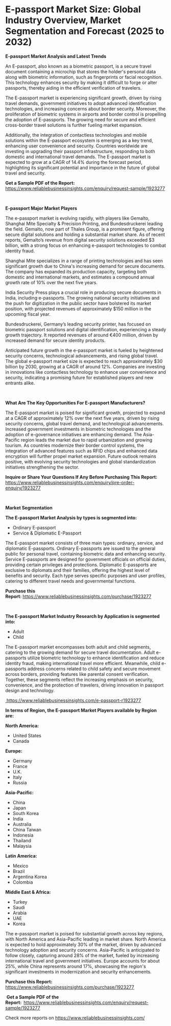 <p><h1>E-passport Market Size: Global Industry Overview, Market Segmentation and Forecast (2025 to 2032)</h1></p><p><strong>E-passport Market Analysis and Latest Trends</strong></p>
<p><p>An E-passport, also known as a biometric passport, is a secure travel document containing a microchip that stores the holder's personal data along with biometric information, such as fingerprints or facial recognition. This technology enhances security by making it difficult to forge or alter passports, thereby aiding in the efficient verification of travelers.</p><p>The E-passport market is experiencing significant growth, driven by rising travel demands, government initiatives to adopt advanced identification technologies, and increasing concerns about border security. Moreover, the proliferation of biometric systems in airports and border control is propelling the adoption of E-passports. The growing need for secure and efficient cross-border travel solutions is further fueling market expansion. </p><p>Additionally, the integration of contactless technologies and mobile solutions within the E-passport ecosystem is emerging as a key trend, enhancing user convenience and security. Countries worldwide are investing in upgrading their passport infrastructure, responding to both domestic and international travel demands. The E-passport market is expected to grow at a CAGR of 14.4% during the forecast period, highlighting its significant potential and importance in the future of global travel and security.</p></p>
<p><strong>Get a Sample PDF of the Report:&nbsp;</strong> <a href="https://www.reliablebusinessinsights.com/enquiry/request-sample/1923277?utm_campaign=96&utm_medium=2&utm_source=Github&utm_content=ia&utm_term=14012025&utm_id=e-passport">https://www.reliablebusinessinsights.com/enquiry/request-sample/1923277</a></p>
<p>&nbsp;</p>
<p><strong>E-passport Major Market Players</strong></p>
<p><p>The e-passport market is evolving rapidly, with players like Gemalto, Shanghai Mite Specialty & Precision Printing, and Bundesdruckerei leading the field. Gemalto, now part of Thales Group, is a prominent figure, offering secure digital solutions and holding a substantial market share. As of recent reports, Gemalto’s revenue from digital security solutions exceeded $3 billion, with a strong focus on enhancing e-passport technologies to combat identity fraud.</p><p>Shanghai Mite specializes in a range of printing technologies and has seen significant growth due to China's increasing demand for secure documents. The company has expanded its production capacity, targeting both domestic and international markets, and estimates a compound annual growth rate of 10% over the next five years.</p><p>India Security Press plays a crucial role in producing secure documents in India, including e-passports. The growing national security initiatives and the push for digitization in the public sector have bolstered its market position, with projected revenues of approximately $150 million in the upcoming fiscal year.</p><p>Bundesdruckerei, Germany’s leading security printer, has focused on biometric passport solutions and digital identification, experiencing a steady growth trajectory. It reported revenues of around €400 million, driven by increased demand for secure identity products.</p><p>Anticipated future growth in the e-passport market is fueled by heightened security concerns, technological advancements, and rising global travel. The global e-passport market size is expected to reach approximately $30 billion by 2030, growing at a CAGR of around 12%. Companies are investing in innovations like contactless technology to enhance user convenience and security, indicating a promising future for established players and new entrants alike.</p></p>
<p>&nbsp;</p>
<p><strong>What Are The Key Opportunities For E-passport Manufacturers?</strong></p>
<p><p>The E-passport market is poised for significant growth, projected to expand at a CAGR of approximately 12% over the next five years, driven by rising security concerns, global travel demand, and technological advancements. Increased government investments in biometric technologies and the adoption of e-governance initiatives are enhancing demand. The Asia-Pacific region leads the market due to rapid urbanization and growing tourism. As countries modernize their border control systems, the integration of advanced features such as RFID chips and enhanced data encryption will further propel market expansion. Future outlook remains positive, with evolving security technologies and global standardization initiatives strengthening the sector.</p></p>
<p><strong>Inquire or Share Your Questions If Any Before Purchasing This Report:</strong> <a href="https://www.reliablebusinessinsights.com/enquiry/pre-order-enquiry/1923277?utm_campaign=96&utm_medium=2&utm_source=Github&utm_content=ia&utm_term=14012025&utm_id=e-passport">https://www.reliablebusinessinsights.com/enquiry/pre-order-enquiry/1923277</a></p>
<p>&nbsp;</p>
<p><strong>Market Segmentation</strong></p>
<p><strong>The E-passport Market Analysis by types is segmented into:</strong></p>
<p><ul><li>Ordinary E-passport</li><li>Service & Diplomatic E-Passport</li></ul></p>
<p><p>The E-passport market consists of three main types: ordinary, service, and diplomatic E-passports. Ordinary E-passports are issued to the general public for personal travel, containing biometric data and enhancing security. Service E-passports are designed for government officials on official duties, providing certain privileges and protections. Diplomatic E-passports are exclusive to diplomats and their families, offering the highest level of benefits and security. Each type serves specific purposes and user profiles, catering to different travel needs and governmental functions.</p></p>
<p><strong>Purchase this Report:&nbsp;</strong><a href="https://www.reliablebusinessinsights.com/purchase/1923277?utm_campaign=96&utm_medium=2&utm_source=Github&utm_content=ia&utm_term=14012025&utm_id=e-passport">https://www.reliablebusinessinsights.com/purchase/1923277</a></p>
<p>&nbsp;</p>
<p><strong>The E-passport Market Industry Research by Application is segmented into:</strong></p>
<p><ul><li>Adult</li><li>Child</li></ul></p>
<p><p>The E-passport market encompasses both adult and child segments, catering to the growing demand for secure travel documentation. Adult e-passports utilize biometric technology to enhance identification and reduce identity fraud, making international travel more efficient. Meanwhile, child e-passports address concerns related to child safety and secure movement across borders, providing features like parental consent verification. Together, these segments reflect the increasing emphasis on security, convenience, and the protection of travelers, driving innovation in passport design and technology.</p></p>
<p><a href="https://www.reliablebusinessinsights.com/e-passport-r1923277?utm_campaign=96&utm_medium=2&utm_source=Github&utm_content=ia&utm_term=14012025&utm_id=e-passport">&nbsp;https://www.reliablebusinessinsights.com/e-passport-r1923277</a></p>
<p><strong>In terms of Region, the E-passport Market Players available by Region are:</strong></p>
<p>
    <p> <strong> North America: </strong>
        <ul>
            <li>United States</li>
            <li>Canada</li>
        </ul>
        </p> 
    <p> <strong> Europe: </strong>
        <ul>
            <li>Germany</li>
            <li>France</li>
            <li>U.K.</li>
            <li>Italy</li>
            <li>Russia</li>
        </ul>
        </p> 
    <p> <strong> Asia-Pacific: </strong>
        <ul>
            <li>China</li>
            <li>Japan</li>
            <li>South Korea</li>
            <li>India</li>
            <li>Australia</li>
            <li>China Taiwan</li>
            <li>Indonesia</li>
            <li>Thailand</li>
            <li>Malaysia</li>
        </ul>
        </p> 
    <p> <strong> Latin America: </strong>
        <ul>
            <li>Mexico</li>
            <li>Brazil</li>
            <li>Argentina Korea</li>
            <li>Colombia</li>
        </ul>
        </p> 
    <p> <strong> Middle East & Africa: </strong>
        <ul>
            <li>Turkey</li>
            <li>Saudi</li>
            <li>Arabia</li>
            <li>UAE</li>
            <li>Korea</li>
        </ul>
    </p>
    </p>
<p><p>The e-passport market is poised for substantial growth across key regions, with North America and Asia-Pacific leading in market share. North America is expected to hold approximately 30% of the market, driven by advanced technology adoption and security concerns. Asia-Pacific is anticipated to follow closely, capturing around 28% of the market, fueled by increasing international travel and government initiatives. Europe accounts for about 25%, while China represents around 17%, showcasing the region's significant investments in modernization and security enhancements.</p></p>
<p><strong>Purchase this Report: </strong><a href="https://www.reliablebusinessinsights.com/purchase/1923277?utm_campaign=96&utm_medium=2&utm_source=Github&utm_content=ia&utm_term=14012025&utm_id=e-passport">https://www.reliablebusinessinsights.com/purchase/1923277</a></p>
<p>&nbsp;<strong>Get a Sample PDF of the Report:&nbsp;&nbsp;</strong><a href="https://www.reliablebusinessinsights.com/enquiry/request-sample/1923277?utm_campaign=96&utm_medium=2&utm_source=Github&utm_content=ia&utm_term=14012025&utm_id=e-passport">https://www.reliablebusinessinsights.com/enquiry/request-sample/1923277</a></p>
<p><strong></strong></p>
<p>Check more reports on <a href="https://www.reliablebusinessinsights.com/?utm_campaign=96&utm_medium=2&utm_source=Github&utm_content=ia&utm_term=14012025&utm_id=e-passport">https://www.reliablebusinessinsights.com/</a></p>